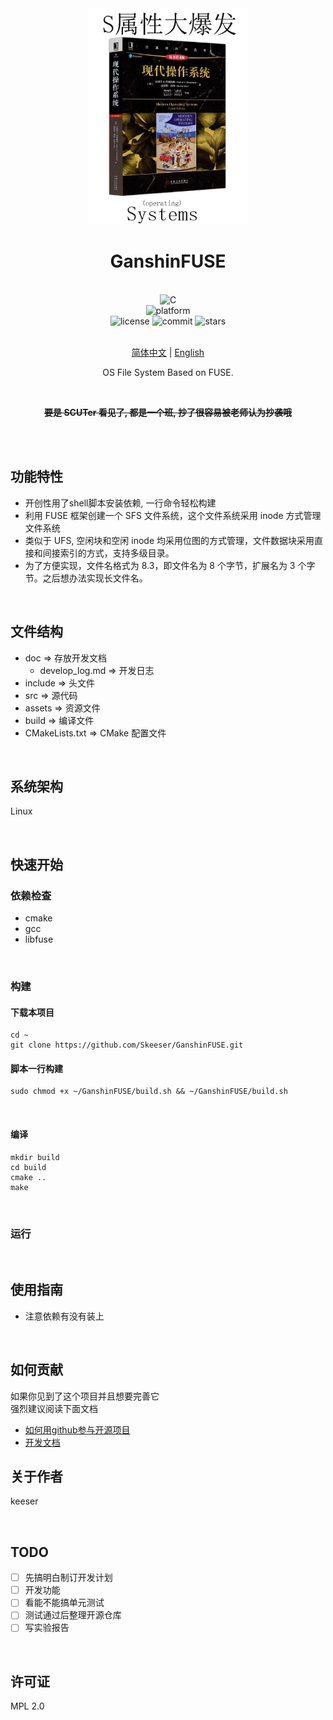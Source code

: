 <div align="center">

<img alt="LOGO" src="assets/sys.jpg" width="256" height="346" />

# GanshinFUSE

<br>

<div>
    <img alt="C" src="https://img.shields.io/badge/C-gcc-%2300599C">
</div>
<div>
    <img alt="platform" src="https://img.shields.io/badge/platform-Windows%20-blueviolet">
</div>
<div>
    <img alt="license" src="https://img.shields.io/github/license/Skeeser/GanshinFUSE">
    <img alt="commit" src="https://img.shields.io/github/commit-activity/m/Skeeser/GanshinFUSE?color=%23ff69b4">
    <img alt="stars" src="https://img.shields.io/github/stars/Skeeser/GanshinFUSE?style=social">
</div>
<br>

[简体中文](README_ZH.md) | [English](README_EN.md)

OS File System Based on FUSE.

<br>

~~**要是 SCUTer 看见了, 都是一个班, 抄了很容易被老师认为抄袭哦**~~

<br>

</div>

<br>

## 功能特性
- 开创性用了shell脚本安装依赖, 一行命令轻松构建
- 利用 FUSE 框架创建一个 SFS 文件系统，这个文件系统采用 inode 方式管理文件系统
- 类似于 UFS, 空闲块和空闲 inode 均采用位图的方式管理，文件数据块采用直接和间接索引的方式，支持多级目录。
- 为了方便实现，文件名格式为 8.3，即文件名为 8 个字节，扩展名为 3 个字节。之后想办法实现长文件名。

<br>

## 文件结构

- doc => 存放开发文档
  - develop_log.md => 开发日志
- include => 头文件
- src => 源代码
- assets => 资源文件
- build => 编译文件
- CMakeLists.txt => CMake 配置文件

<br>

## 系统架构

Linux

<br>

## 快速开始

### 依赖检查
- cmake
- gcc
- libfuse

<br>

### 构建
#### 下载本项目
```shell
cd ~
git clone https://github.com/Skeeser/GanshinFUSE.git
```

#### 脚本一行构建
```shell
sudo chmod +x ~/GanshinFUSE/build.sh && ~/GanshinFUSE/build.sh
```

<br>

#### 编译

```shell
mkdir build
cd build
cmake ..
make
```

<br>

### 运行


<br>

## 使用指南
- 注意依赖有没有装上

<br>

## 如何贡献
如果你见到了这个项目并且想要完善它  
强烈建议阅读下面文档  
- [如何用github参与开源项目](doc/github参与开源项目流程.md)
- [开发文档](doc/develop_log.md)

## 关于作者

keeser

<br>

## TODO

- [ ] 先搞明白制订开发计划
- [ ] 开发功能
- [ ] 看能不能搞单元测试
- [ ] 测试通过后整理开源仓库
- [ ] 写实验报告

<br>

## 许可证

MPL 2.0
